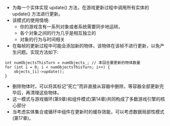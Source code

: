 * 为每一个实体实现 update() 方法，在游戏更新过程中调用所有实体的 update() 方法进行更新。
* 该模式的使用情境:
    - 你的游戏含有一系列对象或者系统需要同步地运转。
    - 各个对象之间的行为几乎是相互独立的
    - 对象的行为与时间相关
* 在每帧的更新过程中可能会添加新的物体，该物体在该帧不进行更新，以免产生问题。实现方法如下:
```
int numObjectsThisTurn = numObjects_; // 本回合要更新的物体数量
for (int i = 0; i < numObjectsThisTurn; i++) {
    objects_[i]->update();
}
```
* 删除物体时，可以将其标记“死亡”而非直接从容器中删除，等容器全部更新完毕后，再清理这些物体。
* 这一模式与游戏循环(第9章)和组件模式(第14章)共同构成了多数游戏引擎的核心部分
* 当考虑实体集合或循环中组件在更新时的缓存效能，可以考虑数据局部性模式(第17章)。